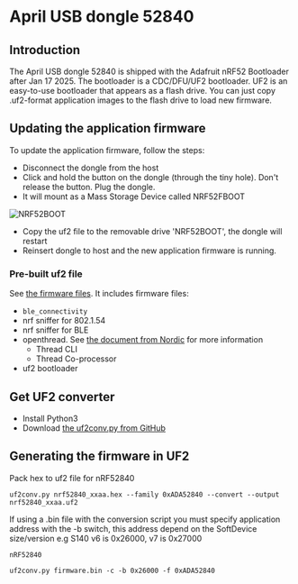 # April USB dongle 52840 #

## Introduction ##

The April USB dongle 52840 is shipped with the Adafruit nRF52 Bootloader after Jan 17 2025. The bootloader is a CDC/DFU/UF2 bootloader. UF2 is an easy-to-use bootloader that appears as a flash drive. You can just copy .uf2-format application images to the flash drive to load new firmware.

## Updating the application firmware ##

To update the application firmware, follow the steps:

* Disconnect the dongle from the host
* Click and hold the button on the dongle (through the tiny hole). Don't release the button. Plug the dongle.
* It will mount as a Mass Storage Device called NRF52FBOOT

![NRF52BOOT](https://i1.aprbrother.com/w/nrf52boot.png)

* Copy the uf2 file to the removable drive 'NRF52BOOT', the dongle will restart
* Reinsert dongle to host and the new application firmware is running.

### Pre-built uf2 file ###

See [the firmware files](https://github.com/AprilBrother/april-usb-dongle-52840/tree/main/firmware). It includes firmware files:

* `ble_connectivity`
* nrf sniffer for 802.1.54
* nrf sniffer for BLE
* openthread. See [the document from Nordic](https://docs.nordicsemi.com/bundle/ncs-2.9.0/page/nrf/samples/thread.html) for more information
  * Thread CLI
  * Thread Co-processor
* uf2 bootloader

## Get UF2 converter ##

* Install Python3
* Download [the uf2conv.py from GitHub](https://github.com/microsoft/uf2/tree/master/utils)

## Generating the firmware in UF2 ##

Pack hex to uf2 file for nRF52840

```
uf2conv.py nrf52840_xxaa.hex --family 0xADA52840 --convert --output nrf52840_xxaa.uf2
```

If using a .bin file with the conversion script you must specify application address with the -b switch, this address depend on the SoftDevice size/version e.g S140 v6 is 0x26000, v7 is 0x27000

```
nRF52840

uf2conv.py firmware.bin -c -b 0x26000 -f 0xADA52840
```
